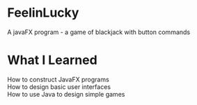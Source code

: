 # FeelinLucky
A javaFX program - a game of blackjack with button commands
# What I Learned
How to construct JavaFX programs <br >
How to design basic user interfaces <br >
How to use Java to design simple games <br >
